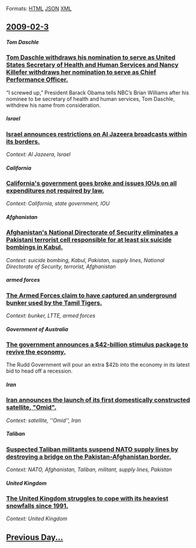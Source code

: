 
Formats: [HTML](2009/02/3/index.html)  [JSON](2009/02/3/index.json)  [XML](2009/02/3/index.xml)  

## [2009-02-3](/news/2009/02/3/index.md)

##### Tom Daschle
### [ Tom Daschle withdraws his nomination to serve as United States Secretary of Health and Human Services and Nancy Killefer withdraws her nomination to serve as Chief Performance Officer. ](/news/2009/02/3/tom-daschle-withdraws-his-nomination-to-serve-as-united-states-secretary-of-health-and-human-services-and-nancy-killefer-withdraws-her-nomi.md)
&#8220;I screwed up,&#8221; President Barack Obama tells NBC&#8217;s Brian Williams after his nominee to be secretary of health and human services, Tom Daschle, withdrew his name from consideration. 

##### Israel
### [ Israel announces restrictions on Al Jazeera broadcasts within its borders. ](/news/2009/02/3/israel-announces-restrictions-on-al-jazeera-broadcasts-within-its-borders.md)
_Context: Al Jazeera, Israel_

##### California
### [ California's government goes broke and issues IOUs on all expenditures not required by law. ](/news/2009/02/3/california-s-government-goes-broke-and-issues-ious-on-all-expenditures-not-required-by-law.md)
_Context: California, state government, IOU_

##### Afghanistan
### [ Afghanistan's National Directorate of Security eliminates a Pakistani terrorist cell responsible for at least six suicide bombings in Kabul. ](/news/2009/02/3/afghanistan-s-national-directorate-of-security-eliminates-a-pakistani-terrorist-cell-responsible-for-at-least-six-suicide-bombings-in-kabul.md)
_Context: suicide bombing, Kabul, Pakistan, supply lines, National Directorate of Security, terrorist, Afghanistan_

##### armed forces
### [ The Armed Forces claim to have captured an underground bunker used by the Tamil Tigers. ](/news/2009/02/3/the-armed-forces-claim-to-have-captured-an-underground-bunker-used-by-the-tamil-tigers.md)
_Context: bunker, LTTE, armed forces_

##### Government of Australia
### [ The government announces a $42-billion stimulus package to revive the economy. ](/news/2009/02/3/the-government-announces-a-42-billion-stimulus-package-to-revive-the-economy.md)
The Rudd Government will pour an extra $42b into the economy in its latest bid to head off a recession.

##### Iran
### [ Iran announces the launch of its first domestically constructed satellite, "Omid". ](/news/2009/02/3/iran-announces-the-launch-of-its-first-domestically-constructed-satellite-omid.md)
_Context: satellite, ''Omid'', Iran_

##### Taliban
### [ Suspected Taliban militants suspend NATO supply lines by destroying a bridge on the Pakistan-Afghanistan border. ](/news/2009/02/3/suspected-taliban-militants-suspend-nato-supply-lines-by-destroying-a-bridge-on-the-pakistan-afghanistan-border.md)
_Context: NATO, Afghanistan, Taliban, militant, supply lines, Pakistan_

##### United Kingdom
### [ The United Kingdom struggles to cope with its heaviest snowfalls since 1991. ](/news/2009/02/3/the-united-kingdom-struggles-to-cope-with-its-heaviest-snowfalls-since-1991.md)
_Context: United Kingdom_

## [Previous Day...](/news/2009/02/2/index.md)

